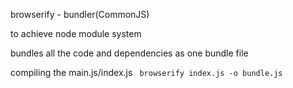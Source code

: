 browserify - bundler(CommonJS)

to achieve node module system

bundles all the code and dependencies as one bundle file

compiling the main.js/index.js 
` browserify index.js -o bundle.js`
